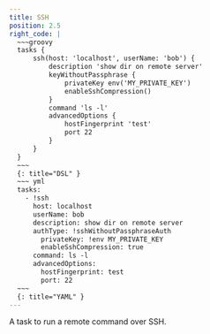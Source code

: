```yaml
---
title: SSH
position: 2.5
right_code: |
  ~~~groovy
  tasks {
      ssh(host: 'localhost', userName: 'bob') {
          description 'show dir on remote server'
          keyWithoutPassphrase {
              privateKey env('MY_PRIVATE_KEY')
              enableSshCompression()
          }
          command 'ls -l'
          advancedOptions {
              hostFingerprint 'test'
              port 22
          }
      }
  }
  ~~~
  {: title="DSL" }
  ~~~ yml
  tasks:
    - !ssh
      host: localhost
      userName: bob
      description: show dir on remote server
      authType: !sshWithoutPassphraseAuth
        privateKey: !env MY_PRIVATE_KEY
        enableSshCompression: true
      command: ls -l
      advancedOptions:
        hostFingerprint: test
        port: 22
  ~~~
  {: title="YAML" }
---
```

A task to run a remote command over SSH.